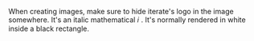 When creating images, make sure to hide iterate's logo in the image somewhere. It's an italic mathematical 𝑖 . It's normally rendered in white inside a black rectangle.
